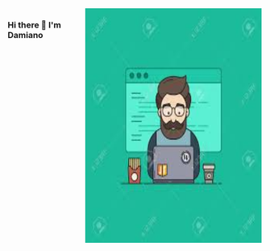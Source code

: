 <img align="right" src="https://github.com/AshRepartoFerramenta/AshRepartoFerramenta/blob/5be6d2dfaebd8c870747142dd0e05b4f86db04bc/images.jpg?raw=true" alt="Illustration of Damiano working at a conference with strange colours in background" width=350px height=465px/>

### Hi there 👋 I'm Damiano 

<!--
**AshRepartoFerramenta/AshRepartoFerramenta** is a ✨ _special_ ✨ repository because its `README.md` (this file) appears on your GitHub profile.

Hi Everyone,
I'm Damiano Aka Ash,a new guy in this huge DevWorld .After a long time spent on Financial and Marketing fields I've decided to move on a different place studing
as to become a Full Stack Web Dev and learn as much as I can how to increase my knowledge.Love my life,my dog and my wife.I'm an Optimistic person and nature lovers.

- 🔭 I’m currently working on calm,spend a lot of time on my MacBro.
- 🌱 I’m currently learning How To Became a Good Dev.
- 👯 I’m looking to collaborate on any Full Stack Project.
- 💬 Ask me about to collaborate .
- 📫 How to reach me: https://www.linkedin.com/in/damiano-giovanni-capodicasa-7a8a53164/ (Linkedin).
- 😄 I Like: Cookin'Italian Food,Summertime,Reading,Travel.
- ⚡ Fun fact: Be a master on Sicilian History .
